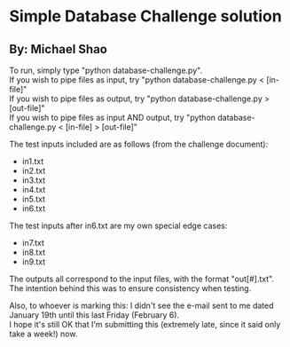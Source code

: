 # Simple Database Challenge solution #
## By: Michael Shao ##

To run, simply type "python database-challenge.py".  
If you wish to pipe files as input, try "python database-challenge.py < [in-file]"  
If you wish to pipe files as output, try "python database-challenge.py > [out-file]"  
If you wish to pipe files as input AND output, try "python database-challenge.py < [in-file] > [out-file]"

The test inputs included are as follows (from the challenge document):
* in1.txt
* in2.txt
* in3.txt
* in4.txt
* in5.txt
* in6.txt

The test inputs after in6.txt are my own special edge cases:
* in7.txt
* in8.txt
* in9.txt

The outputs all correspond to the input files, with the format "out[#].txt".  
The intention behind this was to ensure consistency when testing.

Also, to whoever is marking this: I didn't see the e-mail sent to me dated January 19th until this last Friday (February 6).  
I hope it's still OK that I'm submitting this (extremely late, since it said only take a week!) now.
